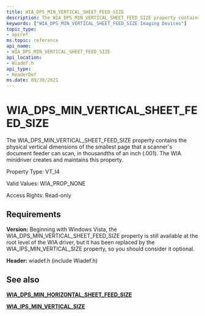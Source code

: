 ```yaml
---
title: WIA_DPS_MIN_VERTICAL_SHEET_FEED_SIZE
description: The WIA_DPS_MIN_VERTICAL_SHEET_FEED_SIZE property contains the physical vertical dimensions of the smallest page that a scanner's document feeder can scan, in thousandths of an inch (.001). The WIA minidriver creates and maintains this property.
keywords: ["WIA_DPS_MIN_VERTICAL_SHEET_FEED_SIZE Imaging Devices"]
topic_type:
- apiref
ms.topic: reference
api_name:
- WIA_DPS_MIN_VERTICAL_SHEET_FEED_SIZE
api_location:
- Wiadef.h
api_type:
- HeaderDef
ms.date: 09/30/2021
---
```


# WIA_DPS_MIN_VERTICAL_SHEET_FEED_SIZE

The WIA_DPS_MIN_VERTICAL_SHEET_FEED_SIZE property contains the physical vertical dimensions of the smallest page that a scanner's document feeder can scan, in thousandths of an inch (.001). The WIA minidriver creates and maintains this property.

Property Type: VT_I4

Valid Values: WIA_PROP_NONE

Access Rights: Read-only

## Requirements

**Version:** Beginning with Windows Vista, the WIA_DPS_MIN_VERTICAL_SHEET_FEED_SIZE property is still available at the root level of the WIA driver, but it has been replaced by the WIA_IPS_MIN_VERTICAL_SIZE property, so you should consider it optional.

**Header:** wiadef.h (include Wiadef.h)

## See also

[**WIA_DPS_MIN_HORIZONTAL_SHEET_FEED_SIZE**](wia-dps-min-horizontal-sheet-feed-size.md)

[**WIA_IPS_MIN_VERTICAL_SIZE**](wia-ips-min-vertical-size.md)
